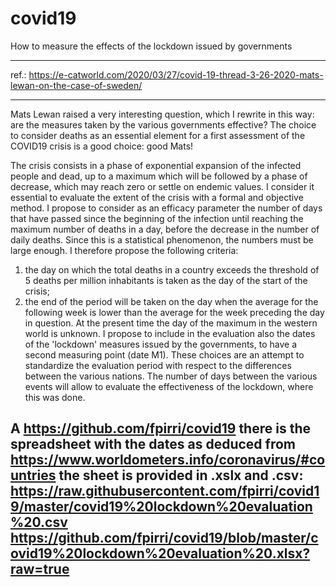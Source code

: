 # covid19
How to measure the effects of the lockdown issued by governments 

------------------------------------------------------------------

ref.: https://e-catworld.com/2020/03/27/covid-19-thread-3-26-2020-mats-lewan-on-the-case-of-sweden/

------------------------------------------------------------------

Mats Lewan raised a very interesting question, which I rewrite in this way: are the measures taken by the various governments effective?
The choice to consider deaths as an essential element for a first assessment of the COVID19 crisis is a good choice: good Mats!

The crisis consists in a phase of exponential expansion of the infected people and dead, up to a maximum which will be followed by a phase of decrease, which may reach zero or settle on endemic values.
I consider it essential to evaluate the extent of the crisis with a formal and objective method.
I propose to consider as an efficacy parameter the number of days that have passed since the beginning of the infection until reaching the maximum number of deaths in a day, before the decrease in the number of daily deaths.
Since this is a statistical phenomenon, the numbers must be large enough. I therefore propose the following criteria:
1. the day on which the total deaths in a country exceeds the threshold of 5 deaths per million inhabitants is taken as the day of the start of the crisis;
2. the end of the period will be taken on the day when the average for the following week is lower than the average for the week preceding the day in question.
At the present time the day of the maximum in the western world is unknown.
I propose to include in the evaluation also the dates of the 'lockdown' measures issued by the governments, to have a second measuring point (date M1).
These choices are an attempt to standardize the evaluation period with respect to the differences between the various nations.
The number of days between the various events will allow to evaluate the effectiveness of the lockdown, where this was done.

A
https://github.com/fpirri/covid19 
there is the spreadsheet with the dates as deduced from
  https://www.worldometers.info/coronavirus/#countries
the sheet is provided in .xslx and .csv:
https://raw.githubusercontent.com/fpirri/covid19/master/covid19%20lockdown%20evaluation%20.csv
https://github.com/fpirri/covid19/blob/master/covid19%20lockdown%20evaluation%20.xlsx?raw=true
-


